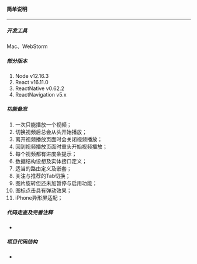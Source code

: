 #### 简单说明

----

##### 开发工具

  Mac、WebStorm

##### 部分版本

1. Node  v12.16.3
2. React  v16.11.0
3. ReactNative  v0.62.2
4. ReactNavigation  v5.x

##### 功能备忘

1. 一次只能播放一个视频；
2. 切换视频后总会从头开始播放；
3. 离开视频播放页面时会关闭视频播放；
4. 回到视频播放页面时重头开始视频播放；
5. 每个视频都有进度条提示；
6. 数据结构设想及实体接口定义；
7. 适当的路由定义及嵌套；
8. 关注与推荐的Tab切换；
9. 图片旋转但还未加暂停与启用功能；
10. 图标点击具有弹动效果；
11. iPhone异形屏适配；

##### 代码走查及完善注释

*

##### 项目代码结构

*
